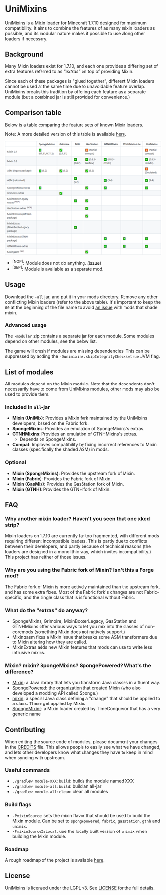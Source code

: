 # UniMixins

UniMixins is a Mixin loader for Minecraft 1.7.10 designed for maximum compatibility. It aims to combine the features of as many mixin loaders as possible, and its modular nature makes it possible to use along other loaders if necessary.

## Background

Many Mixin loaders exist for 1.7.10, and each one provides a differing set of extra features referred to as *"extras"* on top of providing Mixin.

Since each of these packages is "glued together", different Mixin loaders cannot be used at the same time due to unavoidable feature overlap. UniMixins breaks this tradition by offering each feature as a separate module (but a combined jar is still provided for convenience.)

## Comparison table

Below is a table comparing the feature sets of known Mixin loaders.

Note: A more detailed version of this table is available [here](https://legacymoddingmc.github.io/wiki/#comparison-of-1.7.10-mixin-loaders/).

<picture>
  <source srcset="docs/comparison-chart-dark.png" media="(prefers-color-scheme: dark)">
  <img src="docs/comparison-chart.png">
</picture>

* <sup>[NOP]</sup>: Module does not do anything. [(issue)](https://github.com/FalsePattern/GasStation/issues/15)
* <sup>[SEP]</sup>: Module is available as a separate mod.

## Usage

Download the `-all` jar, and put it in your mods directory. Remove any other conflicting Mixin loaders (refer to the above table). It's important to keep the `00` at the beginning of the file name to avoid [an issue](https://github.com/tox1cozZ/mixin-booter-legacy/issues/1) with mods that shade mixin.

### Advanced usage

The `-modular` zip contains a separate jar for each module. Some modules depend on other modules, see the below list.

The game will crash if modules are missing dependencies. This can be suppressed by adding the `-Dunimixins.skipIntegrityChecks=true` JVM flag.

## List of modules

All modules depend on the Mixin module. Note that the dependents don't necessarily have to come from UniMixins modules, other mods may also be used to provide them.

### Included in `all`-jar

* **Mixin (UniMix)**: Provides a Mixin fork maintained by the UniMixins developers, based on the Fabric fork.
* **SpongeMixins**: Provides an emulation of SpongeMixins's extras.
* **GTNHMixins**: Provides an emulation of GTNHMixins's extras.
    * Depends on SpongeMixins.
* **Compat**: Improves compatibility by fixing incorrect references to Mixin classes (specifically the shaded ASM) in mods.

### Optional

* **Mixin (SpongeMixins)**: Provides the upstream fork of Mixin.
* **Mixin (Fabric)**: Provides the Fabric fork of Mixin.
* **Mixin (GasMix)**: Provides the GasStation fork of Mixin.
* **Mixin (GTNH)**: Provides the GTNH fork of Mixin.

## FAQ

### Why another mixin loader? Haven't you seen that one xkcd strip?

Mixin loaders on 1.7.10 are currently far too fragmented, with different mods requiring different incompatible loaders. This is partly due to conflicts between their developers, and partly because of technical reasons (the loaders are designed in a monolithic way, which invites incompatibility.) This project has neither of those issues.

### Why are you using the Fabric fork of Mixin? Isn't this a Forge mod?

The Fabric fork of Mixin is more actively maintained than the upstream fork, and has some extra fixes. Most of the Fabric fork's changes are not Fabric-specific, and the single class that is is functional without Fabric.

### What do the "extras" do anyway?

* SpongeMixins, Grimoire, MixinBooterLegacy, GasStation and GTNHMixins offer various ways to let you mix into the classes of non-coremods (something Mixin does not natively support.)
* Mixingasm fixes [a Mixin issue](https://github.com/SpongePowered/Mixin/issues/309) that breaks some ASM transformers due to Mixin altering how they are called.
* MixinExtras adds new Mixin features that mods can use to write less intrusive mixins.

### Mixin? mixin? SpongeMixins? SpongePowered? What's the difference?

* [Mixin](https://github.com/SpongePowered/Mixin): a Java library that lets you transform Java classes in a fluent way.
* [SpongePowered](https://spongepowered.org/): the organization that created Mixin (who also developed a modding API called Sponge.)
* [mixin](https://github.com/SpongePowered/Mixin/wiki/Introduction-to-Mixins---Understanding-Mixin-Architecture#4-only-you-mixins-can-save-mankind): a special Java class defining a "change" that should be applied to a class. These get applied by Mixin.
* [SpongeMixins](https://github.com/TimeConqueror/SpongeMixins): a Mixin loader created by TimeConqueror that has a very generic name.

## Contributing

When editing the source code of modules, please document your changes in the [CREDITS](CREDITS) file. This allows people to easily see what we have changed, and lets other developers know what changes they have to keep in mind when syncing with upstream.

### Useful commands

* `./gradlew module-XXX:build`: builds the module named XXX
* `./gradlew module-all:build`: build an all-jar
* `./gradlew module-all:clean`: clean all modules

### Build flags
* `-PmixinSource`: sets the mixin flavor that should be used to build the Mixin module. Can be set to `spongepowered`, `fabric`, `gasstation`, `gtnh` and `unimix`.
* `-PmixinSourceIsLocal`: use the locally built version of `unimix` when building the Mixin module.

### Roadmap

A rough roadmap of the project is available [here](https://gist.github.com/makamys/5eaf2ebb878b74213630eae122460f00).

## License

UniMixins is licensed under the LGPL v3. See [LICENSE](LICENSE) for the full details.
